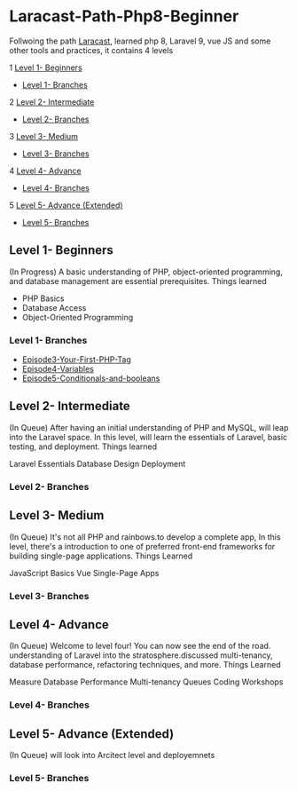 # Laracast-Path-Php8-Beginner
Follwoing the  path [Laracast](https://laracasts.com/path), learned php 8, Laravel 9, vue JS and some other tools and practices, it contains 4 levels

1 [Level 1- Beginners](#level-1--beginners)
 - [Level 1- Branches](#level-1--branches)

2 [Level 2- Intermediate](#level-2--intermediate)
 - [Level 2- Branches](#level-2--branches)

3 [Level 3- Medium](#level-3--medium)
 - [Level 3- Branches](#level-3--branches)

4 [Level 4- Advance](#level-4--advance)
 - [Level 4- Branches](#level-4--branches)

5 [Level 5- Advance (Extended)](#level-5--advance-extended)
 - [Level 5- Branches](#level-5--branches)

## Level 1- Beginners
(In Progress)
A basic understanding of PHP, object-oriented programming, and database management are essential prerequisites.
Things learned

- PHP Basics
- Database Access
- Object-Oriented Programming

### Level 1- Branches
 - [Episode3-Your-First-PHP-Tag](https://github.com/jd00738/Laracast-Path-Php8-Beginner/tree/Episode3-Your-First-PHP-Tag)
 - [Episode4-Variables](https://github.com/jd00738/Laracast-Path-Php8-Beginner/tree/Episode4-Variables)
 - [Episode5-Conditionals-and-booleans](https://github.com/jd00738/Laracast-Path-Php8-Beginner/tree/Episode5-Conditionals-and-booleans)

## Level 2- Intermediate
(In Queue)
After having an initial understanding of PHP and MySQL, will leap into the Laravel space. In this level, will learn the essentials of Laravel, basic testing, and deployment.
Things learned

Laravel Essentials
Database Design
Deployment

### Level 2- Branches

## Level 3- Medium
(In Queue)
It's not all PHP and rainbows.to develop a complete app, In this level, there's a introduction to one of preferred front-end frameworks for building single-page applications.
Things Learned

JavaScript Basics
Vue
Single-Page Apps

### Level 3- Branches

## Level 4- Advance
(In Queue)
Welcome to level four! You can now see the end of the road.  understanding of Laravel into the stratosphere.discussed multi-tenancy, database performance, refactoring techniques, and more.
Things Learned

Measure Database Performance
Multi-tenancy
Queues
Coding Workshops

### Level 4- Branches

## Level 5- Advance (Extended)
(In Queue)
will look into Arcitect level and deployemnets
### Level 5- Branches
